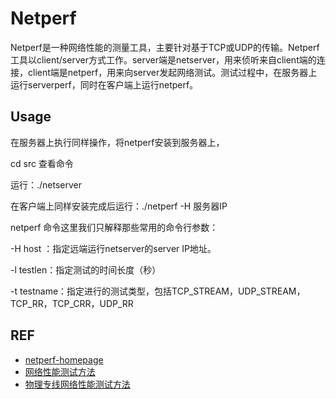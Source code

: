 # Netperf


Netperf是一种网络性能的测量工具，主要针对基于TCP或UDP的传输。Netperf工具以client/server方式工作。server端是netserver，用来侦听来自client端的连接，client端是netperf，用来向server发起网络测试。测试过程中，在服务器上运行serverperf，同时在客户端上运行netperf。

## Usage

在服务器上执行同样操作，将netperf安装到服务器上，

cd src 查看命令

运行：./netserver

在客户端上同样安装完成后运行：./netperf -H 服务器IP


netperf 命令这里我们只解释那些常用的命令行参数：


-H host ：指定远端运行netserver的server IP地址。

-l testlen：指定测试的时间长度（秒）

-t testname：指定进行的测试类型，包括TCP_STREAM，UDP_STREAM，TCP_RR，TCP_CRR，UDP_RR

## REF

- [netperf-homepage](https://hewlettpackard.github.io/netperf/)
- [网络性能测试方法](https://help.aliyun.com/knowledge_detail/55757.html)
- [物理专线网络性能测试方法](https://help.aliyun.com/document_detail/58625.html)